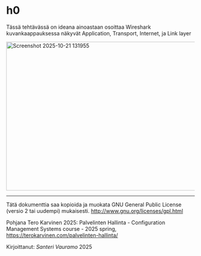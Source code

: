 # h0

Tässä tehtävässä on ideana ainoastaan osoittaa Wireshark kuvankaappauksessa näkyvät Application, Transport, Internet, ja Link layer

<img width="1221" height="398" alt="Screenshot 2025-10-21 131955" src="https://github.com/user-attachments/assets/4657628f-004c-42d2-92c2-6b772b4bc20b" />

---

Tätä dokumenttia saa kopioida ja muokata GNU General Public License (versio 2 tai uudempi) mukaisesti. http://www.gnu.org/licenses/gpl.html

Pohjana Tero Karvinen 2025: Palvelinten Hallinta - Configuration Management Systems course - 2025 spring, https://terokarvinen.com/palvelinten-hallinta/

Kirjoittanut: <em>Santeri Vauramo</em> 2025
